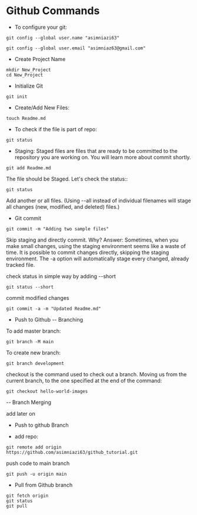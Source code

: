 # Github Commands

- To configure your git:

```
git config --global user.name "asimniazi63"

git config --global user.email "asimniaz63@gmail.com"

```

- Create Project Name

```
mkdir New_Project
cd New_Project
```

- Initialize Git
```
git init
```

- Create/Add New Files:

```
touch Readme.md
```

- To check if the file is part of repo:
```
git status
```

- Staging:
Staged files are files that are ready to be committed to the repository you are working on. You will learn more about commit shortly.

```
git add Readme.md
```

The file should be Staged. Let's check the status::

```
git status
```

Add another or all files. (Using --all instead of individual filenames will stage all changes (new, modified, and deleted) files.)

- Git commit
```
git commit -m "Adding two sample files"
```

Skip staging and directly commit. Why?
Answer: Sometimes, when you make small changes, using the staging environment seems like a waste of time. It is possible to commit changes directly, skipping the staging environment. The -a option will automatically stage every changed, already tracked file.

check status in simple way by adding --short
```
git status --short
```

commit modified changes
```
git commit -a -m "Updated Readme.md"
```

- Push to Github
-- Branching

To add master branch:
```
git branch -M main
```

To create new branch:
```
git branch development
```

checkout is the command used to check out a branch. Moving us from the current branch, to the one specified at the end of the command:
```
git checkout hello-world-images
```

-- Branch Merging

add later on

- Push to github Branch

- add repo:
```
git remote add origin https://github.com/asimniazi63/github_tutorial.git
```

push code to main branch
```
git push -u origin main
```

- Pull from Github branch
```
git fetch origin
git status
git pull
```

